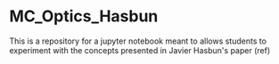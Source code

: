 # MC_Optics_Hasbun
This is a repository for a jupyter notebook meant to allows students to experiment with the concepts presented in Javier Hasbun's paper (ref)
